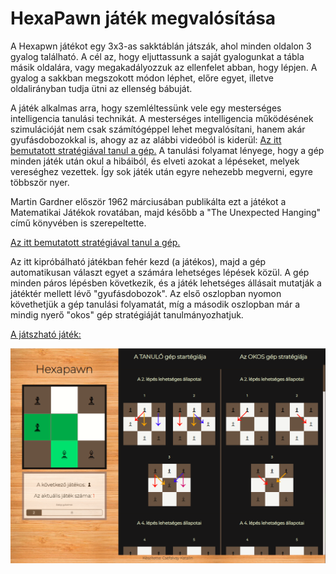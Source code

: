 # HexaPawn játék megvalósítása 

A Hexapwn játékot  egy 3x3-as sakktáblán játszák, ahol minden oldalon 3 gyalog  található. A cél az, hogy eljuttassunk a saját gyalogunkat a tábla másik oldalára, vagy megakadályozzuk az ellenfelet abban, hogy lépjen. A gyalog a sakkban megszokott módon léphet, előre egyet, illetve oldalirányban tudja ütni az ellenség bábuját. 

A játék alkalmas arra, hogy szemléltessünk vele  egy mesterséges intelligencia tanulási technikát.
A mesterséges intelligencia működésének szimulációját nem csak számítógéppel lehet megvalósítani, hanem akár gyufásdobozokkal is, ahogy az az alábbi videóból is kiderül: [Az itt bemutatott stratégiával tanul a gép.](https://www.youtube.com/watch?v=1xsY9fPAayw)
A tanulási folyamat lényege, hogy a gép minden játék után okul a hibáiból, és elveti azokat a lépéseket, melyek vereséghez vezettek. Így sok játék után egyre nehezebb megverni, egyre többször nyer. 

Martin Gardner először 1962 márciusában publikálta ezt a játékot a Matematikai Játékok rovatában, majd később a "The Unexpected Hanging" című könyvében is szerepeltette.



 [Az itt bemutatott stratégiával tanul a gép.](https://www.youtube.com/watch?v=1xsY9fPAayw)

Az itt kipróbálható játékban fehér kezd (a játékos), majd a gép automatikusan választ egyet a számára lehetséges lépések közül. 
A gép minden páros lépésben következik, és a játék lehetséges állásait mutatják a játéktér mellett lévő "gyufásdobozok". Az első oszlopban nyomon követhetjük a gép tanulási folyamatát, míg a második oszlopban már a mindig nyerő "okos" gép stratégiáját tanulmányozhatjuk. 


 [A játszható játék: ](https://csefikatalin.github.io/hexaPawn/)

![A játék képe](https://github.com/csefikatalin/hexaPawn/blob/master/kepek/hexapawn.PNG "Hexapawn játék - öntanuló automata")
